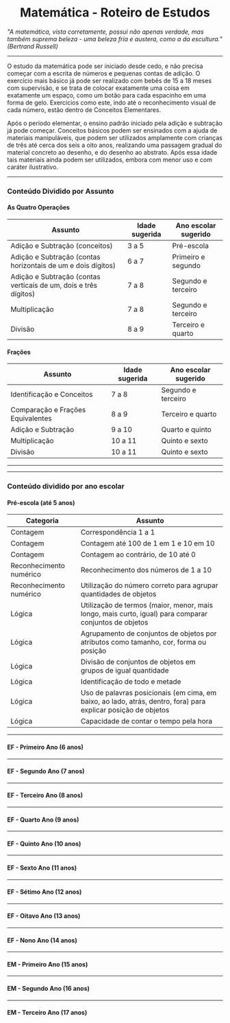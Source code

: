 <h1 align="center">Matemática - Roteiro de Estudos</h1>

_"A matemática, vista corretamente, possui não apenas verdade, mas também suprema beleza - uma beleza fria e austera, como a da escultura." (Bertrand Russell)_

---

O estudo da matemática pode ser iniciado desde cedo, e não precisa começar com a escrita de números e pequenas contas de adição. O exercício mais básico já pode ser realizado com bebês de 15 a 18 meses com supervisão, e se trata de colocar exatamente uma coisa em exatamente um espaço, como um botão para cada espacinho em uma forma de gelo. Exercícios como este, indo até o reconhecimento visual de cada número, estão dentro de Conceitos Elementares.

Após o período elementar, o ensino padrão iniciado pela adição e subtração já pode começar. Conceitos básicos podem ser ensinados com a ajuda de materiais manipuláveis, que podem ser utilizados amplamente com crianças de três até cerca dos seis a oito anos, realizando uma passagem gradual do material concreto ao desenho, e do desenho ao abstrato. Após essa idade tais materiais ainda podem ser utilizados, embora com menor uso e com caráter ilustrativo.

---

### Conteúdo Dividido por Assunto

#### As Quatro Operações

| Assunto                                                          | Idade sugerida | Ano escolar sugerido |
| ---------------------------------------------------------------- | -------------- | -------------------- |
| Adição e Subtração (conceitos)                                   | 3 a 5          | Pré-escola           |
| Adição e Subtração (contas horizontais de um e dois dígitos)     | 6 a 7          | Primeiro e segundo   |
| Adição e Subtração (contas verticais de um, dois e três dígitos) | 7 a 8          | Segundo e terceiro   |
| Multiplicação                                                    | 7 a 8          | Segundo e terceiro   |
| Divisão                                                          | 8 a 9          | Terceiro e quarto    |

#### Frações

| Assunto                           | Idade sugerida | Ano escolar sugerido |
| --------------------------------- | -------------- | -------------------- |
| Identificação e Conceitos         | 7 a 8          | Segundo e terceiro   |
| Comparação e Frações Equivalentes | 8 a 9          | Terceiro e quarto    |
| Adição e Subtração                | 9 a 10         | Quarto e quinto      |
| Multiplicação                     | 10 a 11        | Quinto e sexto       |
| Divisão                           | 10 a 11        | Quinto e sexto       |

---

---

### Conteúdo dividido por ano escolar

#### Pré-escola (até 5 anos)

| Categoria               | Assunto                                                                                                        |
| ----------------------- | -------------------------------------------------------------------------------------------------------------- |
| Contagem                | Correspondência 1 a 1                                                                                          |
| Contagem                | Contagem até 100 de 1 em 1 e 10 em 10                                                                          |
| Contagem                | Contagem ao contrário, de 10 até 0                                                                             |
| Reconhecimento numérico | Reconhecimento dos números de 1 a 10                                                                           |
| Reconhecimento numérico | Utilização do número correto para agrupar quantidades de objetos                                               |
| Lógica                  | Utilização de termos (maior, menor, mais longo, mais curto, igual) para comparar conjuntos de objetos          |
| Lógica                  | Agrupamento de conjuntos de objetos por atributos como tamanho, cor, forma ou posição                          |
| Lógica                  | Divisão de conjuntos de objetos em grupos de igual quantidade                                                  |
| Lógica                  | Identificação de todo e metade                                                                                 |
| Lógica                  | Uso de palavras posicionais (em cima, em baixo, ao lado, atrás, dentro, fora) para explicar posição de objetos |
| Lógica                  | Capacidade de contar o tempo pela hora                                                                         |

---

#### EF - Primeiro Ano (6 anos)

---

#### EF - Segundo Ano (7 anos)

---

#### EF - Terceiro Ano (8 anos)

---

#### EF - Quarto Ano (9 anos)

---

#### EF - Quinto Ano (10 anos)

---

#### EF - Sexto Ano (11 anos)

---

#### EF - Sétimo Ano (12 anos)

---

#### EF - Oitavo Ano (13 anos)

---

#### EF - Nono Ano (14 anos)

---

#### EM - Primeiro Ano (15 anos)

---

#### EM - Segundo Ano (16 anos)

---

#### EM - Terceiro Ano (17 anos)
